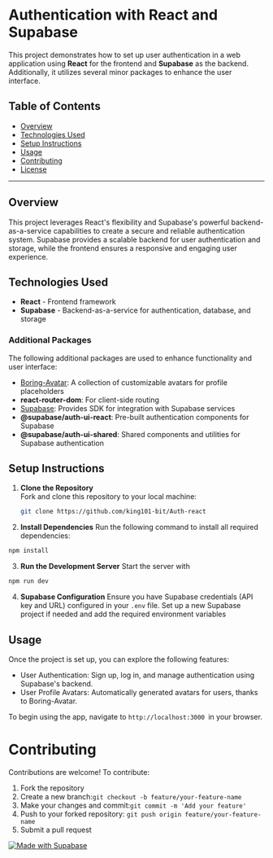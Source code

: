 # Authentication with React and Supabase

This project demonstrates how to set up user authentication in a web application using **React** for the frontend and **Supabase** as the backend. Additionally, it utilizes several minor packages to enhance the user interface.

## Table of Contents

- [Overview](#overview)
- [Technologies Used](#technologies-used)
- [Setup Instructions](#setup-instructions)
- [Usage](#usage)
- [Contributing](#contributing)
- [License](#license)

---

## Overview

This project leverages React's flexibility and Supabase's powerful backend-as-a-service capabilities to create a secure and reliable authentication system. Supabase provides a scalable backend for user authentication and storage, while the frontend ensures a responsive and engaging user experience.

## Technologies Used

- **React** - Frontend framework
- **Supabase** - Backend-as-a-service for authentication, database, and storage

### Additional Packages

The following additional packages are used to enhance functionality and user interface:

- [Boring-Avatar](https://github.com/boringdesigners/boring-avatars): A collection of customizable avatars for profile placeholders
- **react-router-dom**: For client-side routing
- [Supabase](https://github.com/supabase-community): Provides SDK for integration with Supabase services
- **@supabase/auth-ui-react**: Pre-built authentication components for Supabase
- **@supabase/auth-ui-shared**: Shared components and utilities for Supabase authentication

## Setup Instructions

1. **Clone the Repository**  
   Fork and clone this repository to your local machine:

   ```bash
   git clone https://github.com/king101-bit/Auth-react

   ```

2. **Install Dependencies**
   Run the following command to install all required dependencies:

```bash
npm install

```
3. **Run the Development Server**
Start the server with
```bash
npm run dev
```
4. **Supabase Configuration**
Ensure you have Supabase credentials (API key and URL) configured in your
``` .env ``` file. Set up a new Supabase project if needed and add the required environment variables

## Usage

Once the project is set up, you can explore the following features:

-    User Authentication: Sign up, log in, and manage authentication using Supabase's backend.
-    User Profile Avatars: Automatically generated avatars for users, thanks to Boring-Avatar.

To begin using the app, navigate to
```http://localhost:3000 ```in your browser.

# Contributing
Contributions are welcome! To contribute:


   1. Fork the repository
   2. Create a new branch:```git checkout -b feature/your-feature-name```
   3. Make your changes and commit:```git commit -m 'Add your feature'```
   4. Push to your forked repository: ```git push origin feature/your-feature-name```
   5. Submit a pull request

[![Made with Supabase](https://supabase.com/badge-made-with-supabase-dark.svg)](https://supabase.com)
